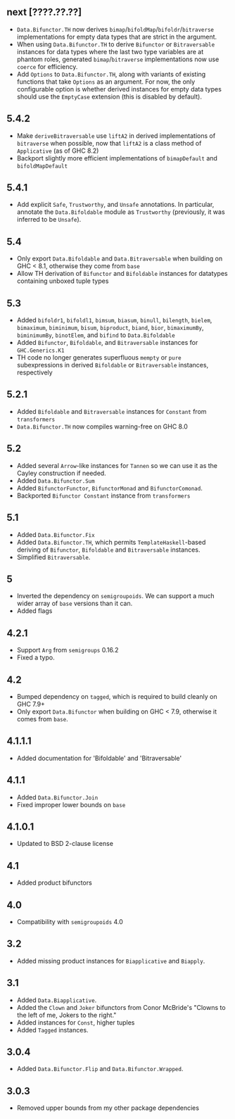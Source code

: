 next [????.??.??]
----
* `Data.Bifunctor.TH` now derives `bimap`/`bifoldMap`/`bifoldr`/`bitraverse`
  implementations for empty data types that are strict in the argument.
* When using `Data.Bifunctor.TH` to derive `Bifunctor` or `Bitraversable`
  instances for data types where the last two type variables are at phantom
  roles, generated `bimap`/`bitraverse` implementations now use `coerce` for
  efficiency.
* Add `Options` to `Data.Bifunctor.TH`, along with variants of existing
  functions that take `Options` as an argument. For now, the only configurable
  option is whether derived instances for empty data types should use the
  `EmptyCase` extension (this is disabled by default).

5.4.2
-----
* Make `deriveBitraversable` use `liftA2` in derived implementations of `bitraverse` when possible, now that `liftA2` is a class method of `Applicative` (as of GHC 8.2)
* Backport slightly more efficient implementations of `bimapDefault` and `bifoldMapDefault`

5.4.1
-----
* Add explicit `Safe`, `Trustworthy`, and `Unsafe` annotations. In particular, annotate the `Data.Bifoldable` module as `Trustworthy` (previously, it was inferred to be `Unsafe`).

5.4
---
* Only export `Data.Bifoldable` and `Data.Bitraversable` when building on GHC < 8.1, otherwise they come from `base`
* Allow TH derivation of `Bifunctor` and `Bifoldable` instances for datatypes containing unboxed tuple types

5.3
---
* Added `bifoldr1`, `bifoldl1`, `bimsum`, `biasum`, `binull`, `bilength`, `bielem`, `bimaximum`, `biminimum`, `bisum`, `biproduct`, `biand`, `bior`, `bimaximumBy`, `biminimumBy`, `binotElem`, and `bifind` to `Data.Bifoldable`
* Added `Bifunctor`, `Bifoldable`, and `Bitraversable` instances for `GHC.Generics.K1`
* TH code no longer generates superfluous `mempty` or `pure` subexpressions in derived `Bifoldable` or `Bitraversable` instances, respectively

5.2.1
----
* Added `Bifoldable` and `Bitraversable` instances for `Constant` from `transformers`
* `Data.Bifunctor.TH` now compiles warning-free on GHC 8.0

5.2
-----
* Added several `Arrow`-like instances for `Tannen` so we can use it as the Cayley construction if needed.
* Added `Data.Bifunctor.Sum`
* Added `BifunctorFunctor`, `BifunctorMonad` and `BifunctorComonad`.
* Backported `Bifunctor Constant` instance from `transformers`

5.1
---
* Added `Data.Bifunctor.Fix`
* Added `Data.Bifunctor.TH`, which permits `TemplateHaskell`-based deriving of `Bifunctor`, `Bifoldable` and `Bitraversable` instances.
* Simplified `Bitraversable`.

5
-
* Inverted the dependency on `semigroupoids`. We can support a much wider array of `base` versions than it can.
* Added flags

4.2.1
-----
* Support `Arg` from `semigroups` 0.16.2
* Fixed a typo.

4.2
---
* Bumped dependency on `tagged`, which is required to build cleanly on GHC 7.9+
* Only export `Data.Bifunctor` when building on GHC < 7.9, otherwise it comes from `base`.

4.1.1.1
-------
* Added documentation for 'Bifoldable' and 'Bitraversable'

4.1.1
-----
* Added `Data.Bifunctor.Join`
* Fixed improper lower bounds on `base`

4.1.0.1
-------
* Updated to BSD 2-clause license

4.1
---
* Added product bifunctors

4.0
---
* Compatibility with `semigroupoids` 4.0

3.2
---
* Added missing product instances for `Biapplicative` and `Biapply`.

3.1
-----
* Added `Data.Biapplicative`.
* Added the `Clown` and `Joker` bifunctors from Conor McBride's "Clowns to the left of me, Jokers to the right."
* Added instances for `Const`, higher tuples
* Added `Tagged` instances.

3.0.4
-----
* Added `Data.Bifunctor.Flip` and `Data.Bifunctor.Wrapped`.

3.0.3
---
* Removed upper bounds from my other package dependencies
